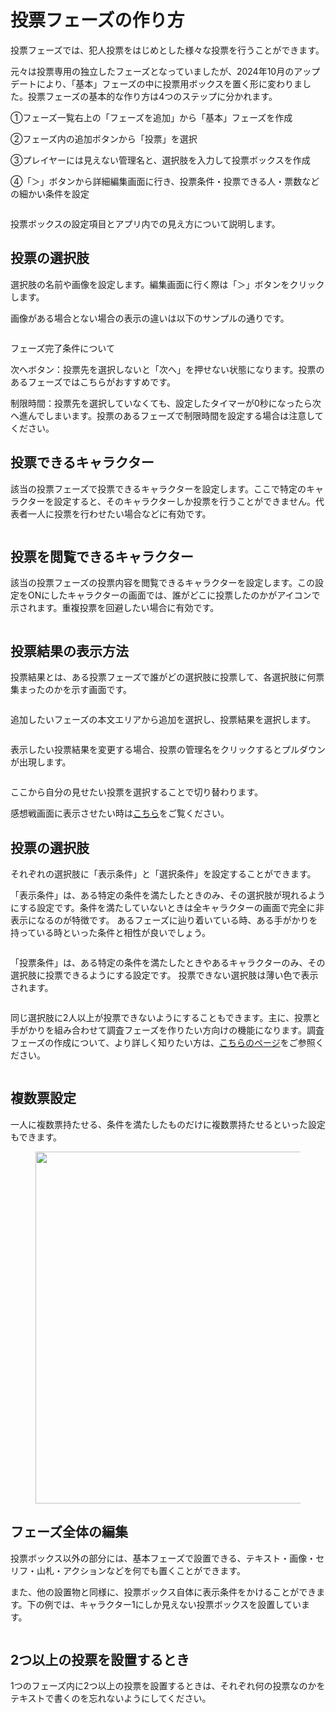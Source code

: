 # 投票フェーズの作り方

投票フェーズでは、犯人投票をはじめとした様々な投票を行うことができます。&#x20;

元々は投票専用の独立したフェーズとなっていましたが、2024年10月のアップデートにより、「基本」フェーズの中に投票用ボックスを置く形に変わりました。投票フェーズの基本的な作り方は4つのステップに分かれます。



①フェーズ一覧右上の「フェーズを追加」から「基本」フェーズを作成

②フェーズ内の追加ボタンから「投票」を選択

③プレイヤーには見えない管理名と、選択肢を入力して投票ボックスを作成

④「＞」ボタンから詳細編集画面に行き、投票条件・投票できる人・票数などの細かい条件を設定

<figure><img src="../../.gitbook/assets/image (158).png" alt=""><figcaption></figcaption></figure>



投票ボックスの設定項目とアプリ内での見え方について説明します。

## 投票の選択肢

選択肢の名前や画像を設定します。編集画面に行く際は「＞」ボタンをクリックします。

画像がある場合とない場合の表示の違いは以下のサンプルの通りです。

<figure><img src="../../.gitbook/assets/image (122).png" alt=""><figcaption></figcaption></figure>

フェーズ完了条件について

次へボタン：投票先を選択しないと「次へ」を押せない状態になります。投票のあるフェーズではこちらがおすすめです。

制限時間：投票先を選択していなくても、設定したタイマーが0秒になったら次へ進んでしまいます。投票のあるフェーズで制限時間を設定する場合は注意してください。



## 投票できるキャラクター

該当の投票フェーズで投票できるキャラクターを設定します。ここで特定のキャラクターを設定すると、そのキャラクターしか投票を行うことができません。代表者一人に投票を行わせたい場合などに有効です。

<figure><img src="../../.gitbook/assets/image (121).png" alt=""><figcaption></figcaption></figure>



## 投票を閲覧できるキャラクター

該当の投票フェーズの投票内容を閲覧できるキャラクターを設定します。この設定をONにしたキャラクターの画面では、誰がどこに投票したのかがアイコンで示されます。重複投票を回避したい場合に有効です。

<figure><img src="../../.gitbook/assets/image (120).png" alt=""><figcaption></figcaption></figure>





## 投票結果の表示方法

投票結果とは、ある投票フェーズで誰がどの選択肢に投票して、各選択肢に何票集まったのかを示す画面です。

<figure><img src="../../.gitbook/assets/無題43_20250219053817.png" alt=""><figcaption></figcaption></figure>

​追加したいフェーズの本文エリアから追加を選択し、投票結果を選択します。

<figure><img src="../../.gitbook/assets/無題43_20250219055331.png" alt=""><figcaption></figcaption></figure>

表示したい投票結果を変更する場合、投票の管理名をクリックするとプルダウンが出現します。

<figure><img src="../../.gitbook/assets/無題43_20250219055936.png" alt=""><figcaption></figcaption></figure>

ここから自分の見せたい投票を選択することで切り替わります。

感想戦画面に表示させたい時は[こちら](../result.md#vote)をご覧ください。



## 投票の選択肢

それぞれの選択肢に「表示条件」と「選択条件」を設定することができます。

「表示条件」は、ある特定の条件を満たしたときのみ、その選択肢が現れるようにする設定です。条件を満たしていないときは全キャラクターの画面で完全に非表示になるのが特徴です。 あるフェーズに辿り着いている時、ある手がかりを持っている時といった条件と相性が良いでしょう。

<figure><img src="../../.gitbook/assets/image (124).png" alt=""><figcaption></figcaption></figure>



「投票条件」は、ある特定の条件を満たしたときやあるキャラクターのみ、その選択肢に投票できるようにする設定です。 投票できない選択肢は薄い色で表示されます。

<figure><img src="../../.gitbook/assets/image (125).png" alt=""><figcaption></figcaption></figure>



同じ選択肢に2人以上が投票できないようにすることもできます。主に、投票と手がかりを組み合わせて調査フェーズを作りたい方向けの機能になります。調査フェーズの作成について、より詳しく知りたい方は、[こちらのページ](../../../../advanced/investigation.md)をご参照ください。

<figure><img src="../../.gitbook/assets/image (126).png" alt=""><figcaption></figcaption></figure>



## 複数票設定

一人に複数票持たせる、条件を満たしたものだけに複数票持たせるといった設定もできます。

<figure><img src="../../.gitbook/assets/image (132).png" alt="" width="563"><figcaption></figcaption></figure>



## フェーズ全体の編集

投票ボックス以外の部分には、基本フェーズで設置できる、テキスト・画像・セリフ・山札・アクションなどを何でも置くことができます。

また、他の設置物と同様に、投票ボックス自体に表示条件をかけることができます。下の例では、キャラクター1にしか見えない投票ボックスを設置しています。

<figure><img src="../../.gitbook/assets/image (159).png" alt=""><figcaption></figcaption></figure>



## 2つ以上の投票を設置するとき

1つのフェーズ内に2つ以上の投票を設置するときは、それぞれ何の投票なのかをテキストで書くのを忘れないようにしてください。

<figure><img src="../../.gitbook/assets/image (160).png" alt=""><figcaption></figcaption></figure>



